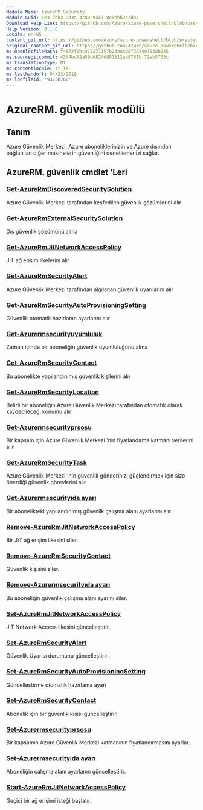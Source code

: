 ```yaml
---
Module Name: AzureRM.Security
Module Guid: 5e312bb4-9d3a-4c88-94c3-8e5bbb2e3da4
Download Help Link: https://github.com/Azure/azure-powershell/blob/preview/src/ResourceManager/Security/Commands.Security/help/AzureRM.Security.md
Help Version: 0.1.0
Locale: en-US
content_git_url: https://github.com/Azure/azure-powershell/blob/preview/src/ResourceManager/Security/Commands.Security/help/AzureRM.Security.md
original_content_git_url: https://github.com/Azure/azure-powershell/blob/preview/src/ResourceManager/Security/Commands.Security/help/AzureRM.Security.md
ms.openlocfilehash: f4872f0bc417271157b2da8c08f27a49704ab035
ms.sourcegitcommit: 43f4bdf2a59dd82fd881512aa9761bf72eb5703c
ms.translationtype: MT
ms.contentlocale: tr-TR
ms.lasthandoff: 04/23/2019
ms.locfileid: "93750760"
---
```

# AzureRM. güvenlik modülü
## Tanım
Azure Güvenlik Merkezi, Azure aboneliklerinizin ve Azure dışından bağlanılan diğer makinelerin güvenliğini denetlemenizi sağlar.

## AzureRM. güvenlik cmdlet 'Leri
### [Get-AzureRmDiscoveredSecuritySolution](Get-AzureRmDiscoveredSecuritySolution.md)
Azure Güvenlik Merkezi tarafından keşfedilen güvenlik çözümlerini alır

### [Get-AzureRmExternalSecuritySolution](Get-AzureRmExternalSecuritySolution.md)
Dış güvenlik çözümünü alma 

### [Get-AzureRmJitNetworkAccessPolicy](Get-AzureRmJitNetworkAccessPolicy.md)
JıT ağ erişim ilkelerini alır

### [Get-AzureRmSecurityAlert](Get-AzureRmSecurityAlert.md)
Azure Güvenlik Merkezi tarafından algılanan güvenlik uyarılarını alır

### [Get-AzureRmSecurityAutoProvisioningSetting](Get-AzureRmSecurityAutoProvisioningSetting.md)
Güvenlik otomatik hazırlama ayarlarını alır

### [Get-Azurermsecurityuyumluluk](Get-AzureRmSecurityCompliance.md)
Zaman içinde bir aboneliğin güvenlik uyumluluğunu alma

### [Get-AzureRmSecurityContact](Get-AzureRmSecurityContact.md)
Bu abonelikte yapılandırılmış güvenlik kişilerini alır

### [Get-AzureRmSecurityLocation](Get-AzureRmSecurityLocation.md)
Belirli bir aboneliğin Azure Güvenlik Merkezi tarafından otomatik olarak kaydedileceği konumu alır

### [Get-Azurermsecurityprsosu](Get-AzureRmSecurityPricing.md)
Bir kapsam için Azure Güvenlik Merkezi 'nin fiyatlandırma katmanı verilerini alır.

### [Get-AzureRmSecurityTask](Get-AzureRmSecurityTask.md)
Azure Güvenlik Merkezi 'nin güvenlik gönderinizi güçlendirmek için size önerdiği güvenlik görevlerini alır.

### [Get-Azurermsecurityıda ayarı](Get-AzureRmSecurityWorkspaceSetting.md)
Bir abonelikteki yapılandırılmış güvenlik çalışma alanı ayarlarını alır.

### [Remove-AzureRmJitNetworkAccessPolicy](Remove-AzureRmJitNetworkAccessPolicy.md)
Bir JıT ağ erişim ilkesini siler.

### [Remove-AzureRmSecurityContact](Remove-AzureRmSecurityContact.md)
Güvenlik kişisini siler.

### [Remove-Azurermsecurityıda ayarı](Remove-AzureRmSecurityWorkspaceSetting.md)
Bu aboneliğin güvenlik çalışma alanı ayarını siler.

### [Set-AzureRmJitNetworkAccessPolicy](Set-AzureRmJitNetworkAccessPolicy.md)
JıT Network Access ilkesini güncelleştirir.

### [Set-AzureRmSecurityAlert](Set-AzureRmSecurityAlert.md)
Güvenlik Uyarısı durumunu güncelleştirir.

### [Set-AzureRmSecurityAutoProvisioningSetting](Set-AzureRmSecurityAutoProvisioningSetting.md)
Güncelleştirme otomatik hazırlama ayarı

### [Set-AzureRmSecurityContact](Set-AzureRmSecurityContact.md)
Abonelik için bir güvenlik kişisi güncelleştirir.

### [Set-Azurermsecurityprsosu](Set-AzureRmSecurityPricing.md)
Bir kapsamın Azure Güvenlik Merkezi katmanının fiyatlandırmasını ayarlar.

### [Set-Azurermsecurityıda ayarı](Set-AzureRmSecurityWorkspaceSetting.md)
Aboneliğin çalışma alanı ayarlarını güncelleştirir.

### [Start-AzureRmJitNetworkAccessPolicy](Start-AzureRmJitNetworkAccessPolicy.md)
Geçici bir ağ erişimi isteği başlatır.

